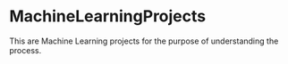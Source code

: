 # MachineLearningProjects
This are Machine Learning projects for the purpose of understanding the process.

